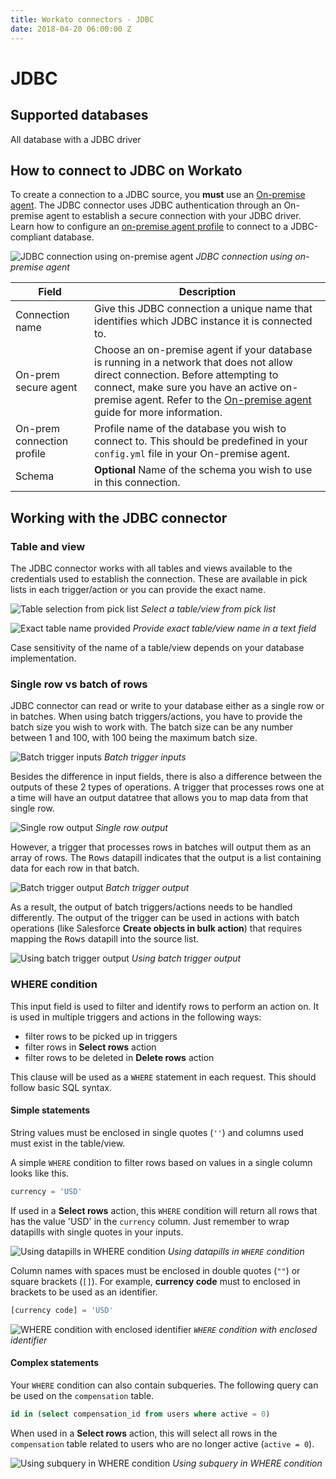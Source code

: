 ```yaml
---
title: Workato connectors - JDBC
date: 2018-04-20 06:00:00 Z
---
```


# JDBC


## Supported databases
All database with a JDBC driver

## How to connect to JDBC on Workato
To create a connection to a JDBC source, you **must** use an [On-premise agent](/on-prem.md). The JDBC connector uses JDBC authentication through an On-premise agent to establish a secure connection with your JDBC driver. Learn how to configure an [on-premise agent profile](/on-prem/profile.md#jdbc-connection-profile) to connect to a JDBC-compliant database.

![JDBC connection using on-premise agent](/assets/images/jdbc/connection.png)
*JDBC connection using on-premise agent*

<table class="unchanged rich-diff-level-one">
  <thead>
    <tr>
        <th width='25%'>Field</th>
        <th>Description</th>
    </tr>
  </thead>
  <tbody>
    <tr>
      <td>Connection name</td>
      <td>Give this JDBC connection a unique name that identifies which JDBC instance it is connected to.</td>
    </tr>
    <tr>
      <td>On-prem secure agent</td>
      <td>Choose an on-premise agent if your database is running in a network that does not allow direct connection. Before attempting to connect, make sure you have an active on-premise agent. Refer to the <a href="/on-prem.md">On-premise agent</a> guide for more information.</td>
    </tr>
    <tr>
      <td>On-prem connection profile</td>
      <td>Profile name of the database you wish to connect to. This should be predefined in your <code>config.yml</code> file in your On-premise agent.</td>
    </tr>
    <tr>
      <td>Schema</td>
      <td><b>Optional</b> Name of the schema you wish to use in this connection.</td>
    </tr>
  </tbody>
</table>

## Working with the JDBC connector

### Table and view
The JDBC connector works with all tables and views available to the credentials used to establish the connection. These are available in pick lists in each trigger/action or you can provide the exact name.

![Table selection from pick list](/assets/images/jdbc/table_pick_list.png)
*Select a table/view from pick list*

![Exact table name provided](/assets/images/jdbc/table_name_text.png)
*Provide exact table/view name in a text field*

Case sensitivity of the name of a table/view depends on your database implementation.

### Single row vs batch of rows
JDBC connector can read or write to your database either as a single row or in batches. When using batch triggers/actions, you have to provide the batch size you wish to work with. The batch size can be any number between 1 and 100, with 100 being the maximum batch size.

![Batch trigger inputs](/assets/images/jdbc/batch_trigger_input.png)
*Batch trigger inputs*

Besides the difference in input fields, there is also a difference between the outputs of these 2 types of operations. A trigger that processes rows one at a time will have an output datatree that allows you to map data from that single row.

![Single row output](/assets/images/jdbc/single_row_trigger_output.png)
*Single row output*

However, a trigger that processes rows in batches will output them as an array of rows. The <kbd>Rows</kbd> datapill indicates that the output is a list containing data for each row in that batch.

![Batch trigger output](/assets/images/jdbc/batch_trigger_output.png)
*Batch trigger output*

As a result, the output of batch triggers/actions needs to be handled differently. The output of the trigger can be used in actions with batch operations (like Salesforce **Create objects in bulk action**) that requires mapping the <kbd>Rows</kbd> datapill into the source list.

![Using batch trigger output](/assets/images/jdbc/using_batch_output.png)
*Using batch trigger output*

### WHERE condition
This input field is used to filter and identify rows to perform an action on. It is used in multiple triggers and actions in the following ways:
- filter rows to be picked up in triggers
- filter rows in **Select rows** action
- filter rows to be deleted in **Delete rows** action

This clause will be used as a `WHERE` statement in each request. This should follow basic SQL syntax.

#### Simple statements

String values must be enclosed in single quotes (`''`) and columns used must exist in the table/view.

A simple `WHERE` condition to filter rows based on values in a single column looks like this.

```sql
currency = 'USD'
```

If used in a **Select rows** action, this `WHERE` condition will return all rows that has the value 'USD' in the `currency` column. Just remember to wrap datapills with single quotes in your inputs.

![Using datapills in WHERE condition](/assets/images/jdbc/use_datapill_in_where.png)
*Using datapills in `WHERE` condition*

Column names with spaces must be enclosed in double quotes (`""`) or square brackets (`[]`). For example, **currency code** must to enclosed in brackets to be used as an identifier.

```sql
[currency code] = 'USD'
```

![WHERE condition with enclosed identifier](/assets/images/jdbc/where-condition-with-enclosed-identifier.png)
*`WHERE` condition with enclosed identifier*

#### Complex statements

Your `WHERE` condition can also contain subqueries. The following query can be used on the `compensation` table.

```sql
id in (select compensation_id from users where active = 0)
```

When used in a **Select rows** action, this will select all rows in the `compensation` table related to users who are no longer active (`active = 0`).

![Using subquery in WHERE condition](/assets/images/jdbc/subquery-in-where-condition.png)
*Using subquery in WHERE condition*
